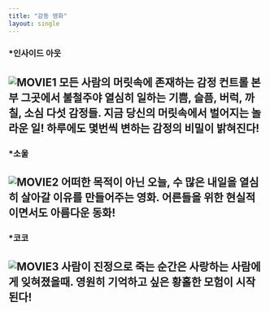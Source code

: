 ```yaml
---
title: "감동 영화"
layout: single
---
```

### *인사이드 아웃
![MOVIE1](/assets/image1/인아.png)
모든 사람의 머릿속에 존재하는 감정 컨트롤 본부 그곳에서 불철주야 열심히 일하는 기쁨, 슬픔, 버럭, 까칠, 소심 다섯 감정들. 지금 당신의 머릿속에서 벌어지는 놀라운 일! 하루에도 몇번씩 변하는 감정의 비밀이 밝혀진다!
---
### *소울
![MOVIE2](/assets/image1/소울.png)
어떠한 목적이 아닌 오늘, 수 많은 내일을 열심히 살아갈 이유를 만들어주는 영화. 어른들을 위한 현실적이면서도 아름다운 동화!
---
### *코코
![MOVIE3](/assets/image1/코코.png)
사람이 진정으로 죽는 순간은 사랑하는 사람에게 잊혀졌을때. 영원히 기억하고 싶은 황홀한 모험이 시작된다!
---
